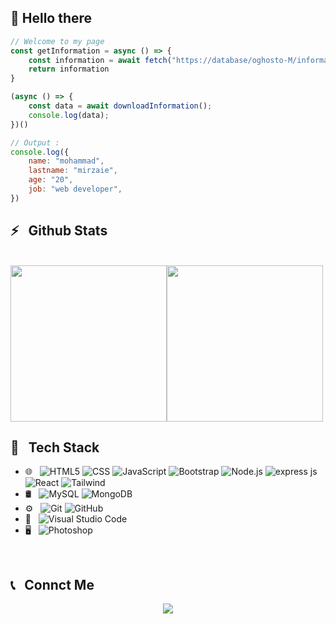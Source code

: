 ## :wave: Hello there  

```javascript  
// Welcome to my page  
const getInformation = async () => {  
    const information = await fetch("https://database/oghosto-M/information").then(res => res.json())  
    return information  
}

(async () => {  
    const data = await downloadInformation();  
    console.log(data);
})() 

// Output :  
console.log({  
    name: "mohammad",  
    lastname: "mirzaie",  
    age: "20",  
    job: "web developer",  
})
```
<h2>⚡️ &nbsp; Github Stats</h2>
<br/>
<div style="display: flex; justify-content: justify-around; align-items: center;">  
<img height=250 src="https://github-readme-stats.vercel.app/api?username=oghosto-M&show_icons=true&theme=merko&card_width=300"/>
<img height=250 src="https://github-readme-stats.vercel.app/api/top-langs/?username=oghosto-M&size_weight=0.5&count_weight=0.5&theme=merko"/>
</div>  
<h2>🔧 &nbsp; Tech Stack</h2>

- 🌐 &nbsp;
  ![HTML5](https://img.shields.io/badge/-HTML5-333333?style=flat&logo=HTML5)
  ![CSS](https://img.shields.io/badge/-CSS-333333?style=flat&logo=CSS3&logoColor=1572B6)
  ![JavaScript](https://img.shields.io/badge/-JavaScript-333333?style=flat&logo=javascript)
  ![Bootstrap](https://img.shields.io/badge/-Bootstrap-333333?style=flat&logo=bootstrap&logoColor=563D7C)
  ![Node.js](https://img.shields.io/badge/-Node.js-333333?style=flat&logo=node.js)
  ![express js](https://img.shields.io/badge/-express.js-333333?style=flat&logo=express.js)
  ![React](https://img.shields.io/badge/-React-333333?style=flat&logo=react)
  ![Tailwind](https://img.shields.io/badge/-tailwind-333333?style=flat&logo=tailwind)
- 🛢 &nbsp;
  ![MySQL](https://img.shields.io/badge/-MySQL-333333?style=flat&logo=mysql)
  ![MongoDB](https://img.shields.io/badge/-MongoDB-333333?style=flat&logo=mongodb)
- ⚙️ &nbsp;
  ![Git](https://img.shields.io/badge/-Git-333333?style=flat&logo=git)
  ![GitHub](https://img.shields.io/badge/-GitHub-333333?style=flat&logo=github)
- 🔧 &nbsp;
  ![Visual Studio Code](https://img.shields.io/badge/-Visual%20Studio%20Code-333333?style=flat&logo=visual-studio-code&logoColor=007ACC)
- 🖥 &nbsp;
  ![Photoshop](https://img.shields.io/badge/-Photoshop-333333?style=flat&logo=adobe-photoshop)

<br />


<h2>📞 &nbsp; Connct Me </h2>

<p align="center">
  <a href="https://t.me/aminkhoy78/">
    <img src="https://img.shields.io/badge/Telegram-@AminKhoy78-blue?style=flat&logo=telegram" />
  </a>
</p>

